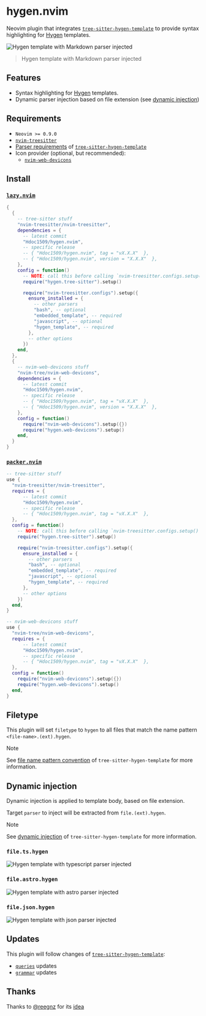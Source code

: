 # hygen.nvim

Neovim plugin that integrates [`tree-sitter-hygen-template`][hygen-template]
to provide syntax highlighting for [Hygen](https://www.hygen.io/) templates.

![Hygen template with Markdown parser injected](https://github.com/user-attachments/assets/4d386909-d889-4e4c-a138-9adc5d70920c)

> Hygen template with Markdown parser injected

## Features

- Syntax highlighting for [Hygen](https://www.hygen.io/) templates.
- Dynamic parser injection based on file extension (see [dynamic injection](#dynamic-injection))

## Requirements

- `Neovim >= 0.9.0`
- [`nvim-treesitter`](https://github.com/nvim-treesitter/nvim-treesitter)
- [Parser requirements][hygen-template-requirements] of
  [`tree-sitter-hygen-template`][hygen-template]
- Icon provider (optional, but recommended):
  - [`nvim-web-devicons`](https://github.com/nvim-tree/nvim-web-devicons)

## Install

### [`lazy.nvim`](https://github.com/folke/lazy.nvim)

```lua
{
  {
    -- tree-sitter stuff
    "nvim-treesitter/nvim-treesitter",
    dependencies = {
      -- latest commit
      "Hdoc1509/hygen.nvim",
      -- specific release
      -- { "Hdoc1509/hygen.nvim", tag = "vX.X.X"  },
      -- { "Hdoc1509/hygen.nvim", version = "X.X.X"  },
    },
    config = function()
      -- NOTE: call this before calling `nvim-treesitter.configs.setup()`
      require("hygen.tree-sitter").setup()

      require("nvim-treesitter.configs").setup({
        ensure_installed = {
          -- other parsers
          "bash", -- optional
          "embedded_template", -- required
          "javascript", -- optional
          "hygen_template", -- required
        },
        -- other options
      })
    end,
  },
  {
    -- nvim-web-devicons stuff
    "nvim-tree/nvim-web-devicons",
    dependencies = {
      -- latest commit
      "Hdoc1509/hygen.nvim",
      -- specific release
      -- { "Hdoc1509/hygen.nvim", tag = "vX.X.X"  },
      -- { "Hdoc1509/hygen.nvim", version = "X.X.X"  },
    },
    config = function()
      require("nvim-web-devicons").setup({})
      require("hygen.web-devicons").setup()
    end,
  }
}
```

### [`packer.nvim`](https://github.com/wbthomason/packer.nvim)

```lua
-- tree-sitter stuff
use {
  "nvim-treesitter/nvim-treesitter",
  requires = {
      -- latest commit
      "Hdoc1509/hygen.nvim",
      -- specific release
      -- { "Hdoc1509/hygen.nvim", tag = "vX.X.X"  },
  },
  config = function()
    -- NOTE: call this before calling `nvim-treesitter.configs.setup()`
    require("hygen.tree-sitter").setup()

    require("nvim-treesitter.configs").setup({
      ensure_installed = {
        -- other parsers
        "bash", -- optional
        "embedded_template", -- required
        "javascript", -- optional
        "hygen_template", -- required
      },
      -- other options
    })
  end,
}

-- nvim-web-devicons stuff
use {
  "nvim-tree/nvim-web-devicons",
  requires = {
      -- latest commit
      "Hdoc1509/hygen.nvim",
      -- specific release
      -- { "Hdoc1509/hygen.nvim", tag = "vX.X.X"  },
  },
  config = function()
    require("nvim-web-devicons").setup({})
    require("hygen.web-devicons").setup()
  end,
}
```

## Filetype

This plugin will set `filetype` to `hygen` to all files that match the name
pattern `<file-name>.(ext).hygen`.

> [!NOTE]
> See [file name pattern convention][hygen-template-filename] of
> `tree-sitter-hygen-template` for more information.

## Dynamic injection

Dynamic injection is applied to template body, based on file extension.

Target `parser` to inject will be extracted from `file.(ext).hygen`.

> [!NOTE]
> See [dynamic injection][hygen-template-dynamic-injection] of
> `tree-sitter-hygen-template` for more information.

### `file.ts.hygen`

![Hygen template with typescript parser injected](https://github.com/user-attachments/assets/0c0e7fd9-c1ee-4fea-9515-0a012eae1316)

### `file.astro.hygen`

![Hygen template with astro parser injected](https://github.com/user-attachments/assets/fbe4fa0f-526d-44bf-afb1-3604e011b3ec)

### `file.json.hygen`

![Hygen template with json parser injected](https://github.com/user-attachments/assets/da3ef597-b92f-4a43-8540-429ec28c208a)

## Updates

This plugin will follow changes of [`tree-sitter-hygen-template`][hygen-template]:

- [`queries`][hygen-template-queries] updates
- [`grammar`][hygen-template-grammar] updates

## Thanks

Thanks to [@reegnz](https://github.com/reegnz) for its
[idea](https://github.com/nvim-treesitter/nvim-treesitter/discussions/1917#discussioncomment-2091384)

[hygen-template]: https://github.com/hdoc1509/tree-sitter-hygen-template
[hygen-template-grammar]: https://github.com/hdoc1509/tree-sitter-hygen-template/tree/master/grammar.js
[hygen-template-queries]: https://github.com/hdoc1509/tree-sitter-hygen-template/tree/master/queries
[hygen-template-dynamic-injection]: https://github.com/Hdoc1509/tree-sitter-hygen-template?tab=readme-ov-file#dynamic-injection
[hygen-template-filename]: https://github.com/Hdoc1509/tree-sitter-hygen-template?tab=readme-ov-file#file-name-pattern-convention
[hygen-template-requirements]: https://github.com/Hdoc1509/tree-sitter-hygen-template?tab=readme-ov-file#parser-requirements
